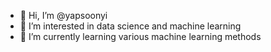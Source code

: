 - 👋 Hi, I’m @yapsoonyi
- 👀 I’m interested in data science and machine learning
- 🌱 I’m currently learning various machine learning methods
